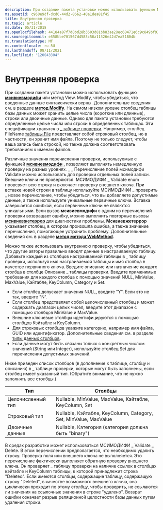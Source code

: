 ```yaml
---
description: При создании пакета установки можно использовать функцию Мсивиевмодифи или метод View. Modify, чтобы убедиться, что введенные данные синтаксически верны.
ms.assetid: c960e9df-dcd6-44d2-8662-40a1dea81f45
title: Внутренняя проверка
ms.topic: article
ms.date: 05/31/2018
ms.openlocfilehash: 44184a87f7d8bd28b3603d81bb83ae28ec68471e6c9c849bf9322dc5e968c886
ms.sourcegitcommit: e858bbe701567d4583c50a11326e42d7ea51804b
ms.translationtype: MT
ms.contentlocale: ru-RU
ms.lasthandoff: 08/11/2021
ms.locfileid: "120043304"
---
```

# <a name="internal-validation"></a>Внутренняя проверка

При создании пакета установки можно использовать функцию [**мсивиевмодифи**](/windows/desktop/api/Msiquery/nf-msiquery-msiviewmodify) или метод View. Modify, чтобы убедиться, что введенные данные синтаксически верны. Дополнительные сведения см. в разделе [**метод Modify**](view-modify.md). На самом низком уровне столбец таблицы базы данных может хранить целые числа (короткие или длинные), строки или двоичные данные. Однако для пакета установки требуются определенные целые числа или строки в определенных таблицах. Эти спецификации хранятся в [ \_ таблице проверки](-validation-table.md). Например, столбец FileName [таблицы File](file-table.md) представляет собой строковый столбец, но в частности, он хранит имя файла. Поэтому не только следует, чтобы ваша запись была строкой, но также должна соответствовать требованиям к именам файлов.

Различные значения перечисления проверки, используемые с функцией [**мсивиевмодифи**](/windows/desktop/api/Msiquery/nf-msiquery-msiviewmodify) , позволяют выполнять немедленную проверку на разных уровнях. \_ \_ Перечисление полей мсимодифи Validate можно использовать для проверки отдельных полей записи. Внешние ключи не проверяются. МСИМОДИФИ \_ Validate enum проверяет всю строку и включает проверку внешнего ключа. При вставке новой строки в таблицу используйте МСИМОДИФИ \_ проверить \_ новое перечисление, чтобы убедиться, что вы добавляете допустимые данные, а также используете уникальные первичные ключи. Вставка завершается ошибкой, если первичные ключи не являются уникальными. Если вызов **мсивиевмодифи** с одним из перечислений проверки возвращает ошибку, можно выполнить повторные вызовы [**мсивиевжетеррор**](/windows/desktop/api/Msiquery/nf-msiquery-msiviewgeterrora) для диагностики проблемы. **Мсивиевжетеррор** указывает столбец, в котором произошла ошибка, а также значение перечисления, помогающее устранить проблему. Дополнительные сведения см. в разделе [**метод метода WebMethod**](view-geterror.md).

Можно также использовать внутреннюю проверку, чтобы убедиться, что другие авторы правильно вводят данные в настраиваемую таблицу. Добавьте каждый из столбцов настраиваемой таблицы в \_ таблицу проверки, используя имя настраиваемой таблицы и имя столбца в качестве первичного ключа. Введите описание или назначение каждого столбца в столбце Описание \_ таблицы проверки. Введите применимые требования для каждого столбца с помощью значений NULL, MinValue, MaxValue, Кэйтабле, KeyColumn, Category и Set.

-   Если столбец допускает значения NULL, введите "Y". Если это не так, введите "N".
-   Если столбец представляет собой целочисленный столбец и может содержать диапазон целых чисел, введите этот диапазон с помощью столбцов MinValue и MaxValue.
-   Внешние ключевые столбцы идентифицируются с помощью столбцов Кэйтабле и KeyColumn.
-   Для строковых столбцов укажите категорию, например имя файла, GUID или идентификатор. Дополнительные сведения см. в разделе [типы данных столбцов](column-data-types.md).
-   Если данные могут быть связаны только с конкретным числом значений (String или Integer), используйте столбец Set для перечисления допустимых значений.

Ниже приведен список столбцов (в дополнение к таблице, столбцу и описанию) в \_ таблице проверки, которые могут быть заполнены, если столбец имеет указанный тип. (Обратите внимание, что не нужно заполнять все столбцы.)



| Тип    | Столбцы                                                          |
|---------|------------------------------------------------------------------|
| Целочисленный тип | Nullable, MinValue, MaxValue, Кэйтабле, KeyColumn, Set           |
| Строковый тип  | Nullable, Кэйтабле, KeyColumn, Category, Set, MinValue, MaxValue |
| Двоичные данные  | Nullable, Категория (категория должна быть "binary")                   |



 

В средах разработки может использоваться МСИМОДИФИ \_ Validate \_ Delete. В этом перечислении предполагается, что необходимо удалить строку. Проверка поля или внешнего ключа не выполняется. Это перечисление фактически выполняет обратную проверку внешнего ключа. Он проверяет \_ таблицу проверки на наличие ссылок в столбцах кэйтабле и KeyColumn таблицы, к которой принадлежит строка "Deleted". Если имеются столбцы, содержащие таблицу, содержащую строку "Deleted", в качестве возможного внешнего ключа, она циклически проходит по этому столбцу, чтобы проверить, не ссылаются ли значения на ссылочные значения в строке "удалено". Возврат ошибки означает разрыв реляционной целостности базы данных путем удаления строки.

 

 



